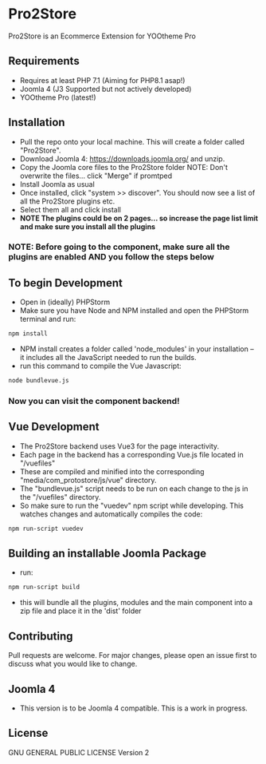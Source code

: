 # Pro2Store

Pro2Store is an Ecommerce Extension for YOOtheme Pro

## Requirements

- Requires at least PHP 7.1 (Aiming for PHP8.1 asap!)
- Joomla 4 (J3 Supported but not actively developed)
- YOOtheme Pro (latest!)

## Installation

- Pull the repo onto your local machine. This will create a folder called "Pro2Store".
- Download Joomla 4: https://downloads.joomla.org/ and unzip.
- Copy the Joomla core files to the Pro2Store folder NOTE: Don't overwrite the files… click "Merge" if promtped
- Install Joomla as usual
- Once installed, click "system >> discover". You should now see a list of all the Pro2Store plugins etc.
- Select them all and click install 
- **NOTE The plugins could be on 2 pages... so increase the page list limit and make sure you install all the plugins**


### NOTE: Before going to the component, make sure all the plugins are enabled AND you follow the steps below

## To begin Development

- Open in (ideally) PHPStorm
- Make sure you have Node and NPM installed and open the PHPStorm terminal and run:

```bash
npm install
```

- NPM install creates a folder called 'node_modules' in your installation – it includes all the JavaScript needed to run the builds.
- run this command to compile the Vue Javascript:

```bash
node bundlevue.js
```

### Now you can visit the component backend!

## Vue Development

- The Pro2Store backend uses Vue3 for the page interactivity. 
- Each page in the backend has a corresponding Vue.js file located in "/vuefiles"
- These are compiled and minified into the corresponding "media/com_protostore/js/vue" directory.
- The "bundlevue.js" script needs to be run on each change to the js in the "/vuefiles" directory.
- So make sure to run the "vuedev" npm script while developing. This watches changes and automatically compiles the code:

```bash
npm run-script vuedev
```

## Building an installable Joomla Package

- run:
```bash
npm run-script build
```
- this will bundle all the plugins, modules and the main component into a zip file and place it in the 'dist' folder

## Contributing
Pull requests are welcome. For major changes, please open an issue first to discuss what you would like to change.

## Joomla 4

- This version is to be Joomla 4 compatible. This is a work in progress.

## License
GNU GENERAL PUBLIC LICENSE Version 2
